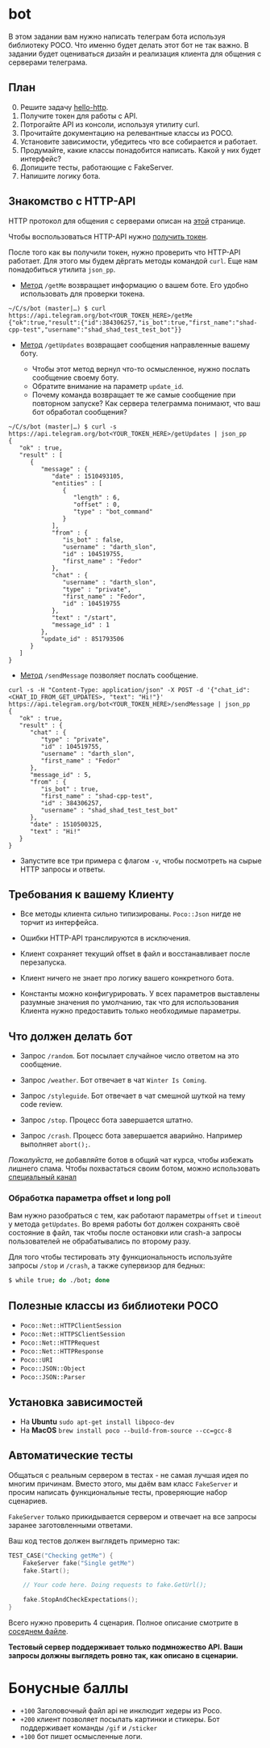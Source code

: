 # bot

В этом задании вам нужно написать телеграм бота используя библиотеку POCO.
Что именно будет делать этот бот не так важно. В задании будет оцениваться дизайн и
реализация клиента для общения с серверами телеграма.

## План

 0. Решите задачу [hello-http](https://gitlab.com/slon/shad-cpp0/tree/master/hello-http).
 1. Получите токен для работы с API.
 2. Потрогайте API из консоли, используя утилиту curl.
 3. Прочитайте документацию на релевантные классы из POCO.
 4. Установите зависимости, убедитесь что все собирается и работает.
 5. Продумайте, какие классы понадобится написать. Какой у них будет интерфейс?
 6. Допишите тесты, работающие с FakeServer.
 7. Напишите логику бота.

## Знакомство с HTTP-API

HTTP протокол для общения с серверами описан
на [этой](https://core.telegram.org/bots/api) странице.

Чтобы воспользоваться HTTP-API
нужно [получить токен](https://core.telegram.org/bots#6-botfather).

После того как вы получили токен, нужно проверить что HTTP-API
работает. Для этого мы будем дёргать методы командой `curl`. Еще нам
понадобиться утилита `json_pp`.

 * [Метод](https://core.telegram.org/bots/api#getme) `/getMe`
   возвращает информацию о вашем боте. Его удобно использовать для
   проверки токена.

```
~/C/s/bot (master|…) $ curl https://api.telegram.org/bot<YOUR_TOKEN_HERE>/getMe
{"ok":true,"result":{"id":384306257,"is_bot":true,"first_name":"shad-cpp-test","username":"shad_shad_test_test_bot"}}
```

 * [Метод](https://core.telegram.org/bots/api#getting-updates)
   `/getUpdates` возвращает сообщения направленные вашему боту.

   - Чтобы этот метод вернул что-то осмысленное, нужно послать
   сообщение своему боту.
   - Обратите внимание на параметр `update_id`.
   - Почему команда возвращает те же самые сообщение при повторном
     запуске? Как сервера телеграмма понимают, что ваш бот обработал
     сообщения?

```
~/C/s/bot (master|…) $ curl -s https://api.telegram.org/bot<YOUR_TOKEN_HERE>/getUpdates | json_pp
{
   "ok" : true,
   "result" : [
      {
         "message" : {
            "date" : 1510493105,
            "entities" : [
               {
                  "length" : 6,
                  "offset" : 0,
                  "type" : "bot_command"
               }
            ],
            "from" : {
               "is_bot" : false,
               "username" : "darth_slon",
               "id" : 104519755,
               "first_name" : "Fedor"
            },
            "chat" : {
               "username" : "darth_slon",
               "type" : "private",
               "first_name" : "Fedor",
               "id" : 104519755
            },
            "text" : "/start",
            "message_id" : 1
         },
         "update_id" : 851793506
      }
   ]
}
```

 * [Метод](https://core.telegram.org/bots/api#sendmessage)
   `/sendMessage` позволяет послать сообщение.

```
curl -s -H "Content-Type: application/json" -X POST -d '{"chat_id": <CHAT_ID_FROM_GET_UPDATES>, "text": "Hi!"}' https://api.telegram.org/bot<YOUR_TOKEN_HERE>/sendMessage | json_pp
{
   "ok" : true,
   "result" : {
      "chat" : {
         "type" : "private",
         "id" : 104519755,
         "username" : "darth_slon",
         "first_name" : "Fedor"
      },
      "message_id" : 5,
      "from" : {
         "is_bot" : true,
         "first_name" : "shad-cpp-test",
         "id" : 384306257,
         "username" : "shad_shad_test_test_bot"
      },
      "date" : 1510500325,
      "text" : "Hi!"
   }
}
```

 * Запустите все три примера с флагом `-v`, чтобы посмотреть на сырые
   HTTP запросы и ответы.

## Требования к вашему Клиенту

 * Все методы клиента сильно типизированы. `Poco::Json` нигде не торчит из интерфейса.

 * Ошибки HTTP-API транслируются в исключения.

 * Клиент сохраняет текущий offset в файл и восстанавливает после перезапуска.

 * Клиент ничего не знает про логику вашего конкретного бота.

 * Константы можно конфигурировать. У всех параметров выставлены
   разумные значения по умолчанию, так что для использования Клиента нужно
   предоставить только необходимые параметры.

## Что должен делать бот

 * Запрос `/random`. Бот посылает случайное число ответом на это сообщение.

 * Запрос `/weather`. Бот отвечает в чат `Winter Is Coming`.

 * Запрос `/styleguide`. Бот отвечает в чат смешной шуткой на тему code review.

 * Запрос `/stop`. Процесс бота завершается штатно.

 * Запрос `/crash`. Процесс бота завершается аварийно. Например выполняет `abort();`.

*Пожалуйста*, не добавляйте ботов в общий чат курса, чтобы избежать лишнего спама.
Чтобы похвастаться своим ботом, можно использовать [специальный канал](https://t.me/joinchat/BjrYSxBxPwTTonfSoku7xQ)

### Обработка параметра offset и long poll

Вам нужно разобраться с тем, как работают параметры `offset` и `timeout` у метода `getUpdates`.
Во время работы бот должен сохранять своё состояние в файл, так чтобы после остановки или crash-а
запросы пользователей не обрабатывались по второму разу.

Для того чтобы тестировать эту функциональность используйте запросы `/stop` и `/crash`, а также
супервизор для бедных:

```bash
$ while true; do ./bot; done
```

## Полезные классы из библиотеки POCO

 - `Poco::Net::HTTPClientSession`
 - `Poco::Net::HTTPSClientSession`
 - `Poco::Net::HTTPRequest`
 - `Poco::Net::HTTPResponse`
 - `Poco::URI`
 - `Poco::JSON::Object`
 - `Poco::JSON::Parser`

## Установка зависимостей

 * На **Ubuntu** `sudo apt-get install libpoco-dev`
 * На **MacOS** `brew install poco --build-from-source --cc=gcc-8`

## Автоматические тесты

Общаться с реальным сервером в тестах - не самая лучшая идея по многим
причинам. Вместо этого, мы даём вам класс `FakeServer` и просим
написать функциональные тесты, проверяющие набор сценариев.

`FakeServer` только прикидывается сервером и отвечает на все запросы
заранее заготовленными ответами.

Ваш код тестов должен выглядеть примерно так:

```c++
TEST_CASE("Checking getMe") {
    FakeServer fake("Single getMe")
    fake.Start();

    // Your code here. Doing requests to fake.GetUrl();

    fake.StopAndCheckExpectations();
}
```

Всего нужно проверить 4 сценария. Полное описание смотрите в
[соседнем файле](TESTING_SCENARIOS.md).

**Тестовый сервер поддерживает только подмножество API. Ваши запросы должны выглядеть ровно так,
как описано в сценарии.**

# Бонусные баллы

 * `+100` Заголовочный файл api не инклюдит хедеры из Poco.
 * `+200` клиент позволяет посылать картинки и стикеры. Бот поддерживает команды `/gif` и `/sticker`
 * `+100` бот пишет осмысленные логи.
